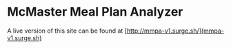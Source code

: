 # McMaster Meal Plan Analyzer

A live version of this site can be found at [http://mmpa-v1.surge.sh/](mmpa-v1.surge.sh)

